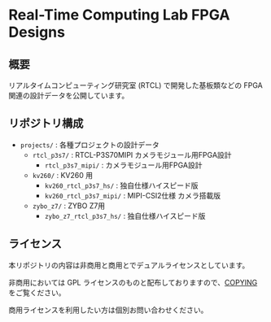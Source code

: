 # Real-Time Computing Lab  FPGA Designs

## 概要

リアルタイムコンピューティング研究室 (RTCL) で開発した基板類などの FPGA 関連の設計データを公開しています。

## リポジトリ構成

- `projects/` : 各種プロジェクトの設計データ
  - `rtcl_p3s7/` : RTCL-P3S70MIPI カメラモジュール用FPGA設計
    - `rtcl_p3s7_mipi/` : カメラモジュール用FPGA設計
  - `kv260/` : KV260 用
    - `kv260_rtcl_p3s7_hs/` : 独自仕様ハイスピード版
    - `kv260_rtcl_p3s7_mipi/` : MIPI-CSI2仕様 カメラ搭載版
  - `zybo_z7/` : ZYBO Z7用
    - `zybo_z7_rtcl_p3s7_hs/` : 独自仕様ハイスピード版


## ライセンス

本リポジトリの内容は非商用と商用とでデュアルライセンスとしています。

非商用においては GPL ライセンスのものと配布しておりますので、[COPYING](COPYING) をご覧ください。

商用ライセンスを利用したい方は個別お問い合わせください。

